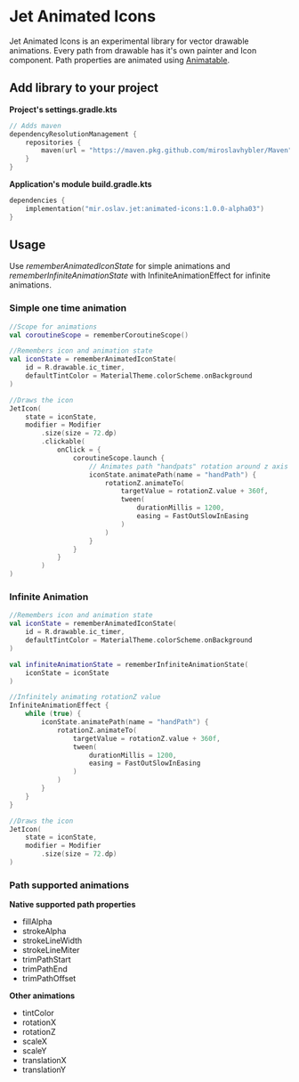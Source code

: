 # Jet Animated Icons

Jet Animated Icons is an experimental library for vector drawable animations. Every path from drawable has it's own painter and Icon component. Path properties are animated using [Animatable](https://developer.android.com/jetpack/compose/animation/value-based#animatable).

## Add library to your project

**Project's settings.gradle.kts**
```kotlin
// Adds maven 
dependencyResolutionManagement {
    repositories {
        maven(url = "https://maven.pkg.github.com/miroslavhybler/Maven")
    }
}
```

**Application's module build.gradle.kts**
```kotlin
dependencies {
    implementation("mir.oslav.jet:animated-icons:1.0.0-alpha03")
}
```

## Usage
Use _rememberAnimatedIconState_ for simple animations and _rememberInfiniteAnimationState_ 
with InfiniteAnimationEffect for infinite animations.

### Simple one time animation
```kotlin
//Scope for animations
val coroutineScope = rememberCoroutineScope()

//Remembers icon and animation state
val iconState = rememberAnimatedIconState(
    id = R.drawable.ic_timer,
    defaultTintColor = MaterialTheme.colorScheme.onBackground
)

//Draws the icon
JetIcon(
    state = iconState,
    modifier = Modifier
        .size(size = 72.dp)
        .clickable(
            onClick = {
                coroutineScope.launch {
                    // Animates path "handpats" rotation around z axis when you click the icon
                    iconState.animatePath(name = "handPath") {
                        rotationZ.animateTo(
                            targetValue = rotationZ.value + 360f,
                            tween(
                                durationMillis = 1200,
                                easing = FastOutSlowInEasing
                            )
                        )
                    }
                }
            }
        )
)
```

### Infinite Animation
```kotlin
//Remembers icon and animation state
val iconState = rememberAnimatedIconState(
    id = R.drawable.ic_timer,
    defaultTintColor = MaterialTheme.colorScheme.onBackground
)

val infiniteAnimationState = rememberInfiniteAnimationState(
    iconState = iconState
)

//Infinitely animating rotationZ value
InfiniteAnimationEffect {
    while (true) {
        iconState.animatePath(name = "handPath") {
            rotationZ.animateTo(
                targetValue = rotationZ.value + 360f,
                tween(
                    durationMillis = 1200,
                    easing = FastOutSlowInEasing
                )
            )
        }
    }
}

//Draws the icon
JetIcon(
    state = iconState,
    modifier = Modifier
        .size(size = 72.dp)
)
```

### Path supported animations
**Native supported path properties**
- fillAlpha
- strokeAlpha
- strokeLineWidth
- strokeLineMiter
- trimPathStart
- trimPathEnd
- trimPathOffset

**Other animations**

- tintColor
- rotationX
- rotationZ
- scaleX
- scaleY
- translationX
- translationY